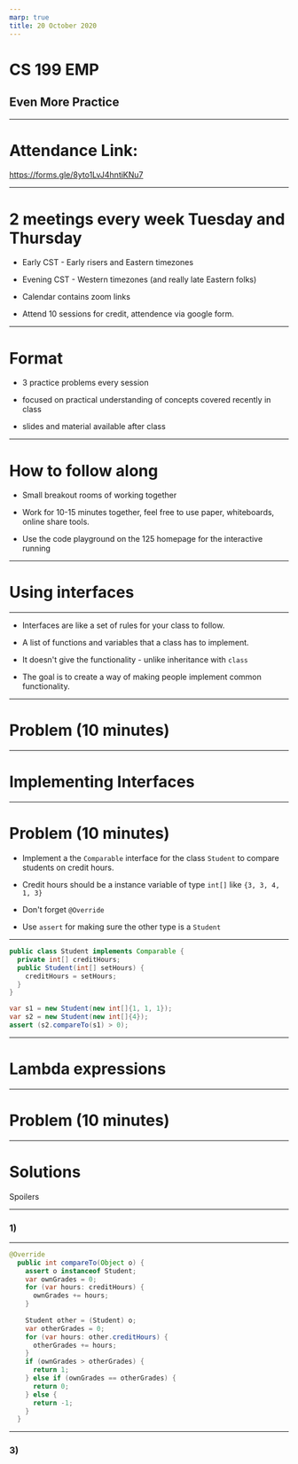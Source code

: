 ```yaml
---
marp: true
title: 20 October 2020
---
```


# <!-- fit --> CS 199 EMP

## <!-- fit --> Even More Practice

---

# <!-- fit --> Attendance Link:

https://forms.gle/8yto1LvJ4hntiKNu7

---

# 2 meetings every week Tuesday and Thursday

* Early CST - Early risers and Eastern timezones

* Evening CST - Western timezones (and really late Eastern folks)

* Calendar contains zoom links

* Attend 10 sessions for credit, attendence via google form.

---

# Format

* 3 practice problems every session

* focused on practical understanding of concepts covered recently in class

* slides and material available after class

--- 

# How to follow along

* Small breakout rooms of working together 

* Work for 10-15 minutes together, feel free to use paper, whiteboards, online share tools.

* Use the code playground on the 125 homepage for the interactive running

---

# <!-- fit --> Using interfaces

---

* Interfaces are like a set of rules for your class to follow.

* A list of functions and variables that a class has to implement.

* It doesn't give the functionality - unlike inheritance with `class`

* The goal is to create a way of making people implement common functionality.

---

# Problem (10 minutes)



---

# <!-- fit --> Implementing Interfaces

---

# Problem (10 minutes)

* Implement a the `Comparable` interface for the class `Student` to compare students on credit hours.

* Credit hours should be a instance variable of type `int[]` like `{3, 3, 4, 1, 3}`

* Don't forget `@Override`

* Use `assert` for making sure the other type is a `Student`

---

```java
public class Student implements Comparable {
  private int[] creditHours;
  public Student(int[] setHours) {
    creditHours = setHours;
  }
}

var s1 = new Student(new int[]{1, 1, 1});
var s2 = new Student(new int[]{4});
assert (s2.compareTo(s1) > 0);
```

---

# <!-- fit --> Lambda expressions

---

# Problem (10 minutes)

---

# <!-- fit --> Solutions

Spoilers

---

### 1)

---

```java
@Override
  public int compareTo(Object o) {
    assert o instanceof Student;
    var ownGrades = 0;
    for (var hours: creditHours) {
      ownGrades += hours;
    }
    
    Student other = (Student) o;
    var otherGrades = 0;
    for (var hours: other.creditHours) {
      otherGrades += hours;
    }
    if (ownGrades > otherGrades) {
      return 1;
    } else if (ownGrades == otherGrades) {
      return 0;
    } else {
      return -1;
    }
  }
```

---

### 3)
